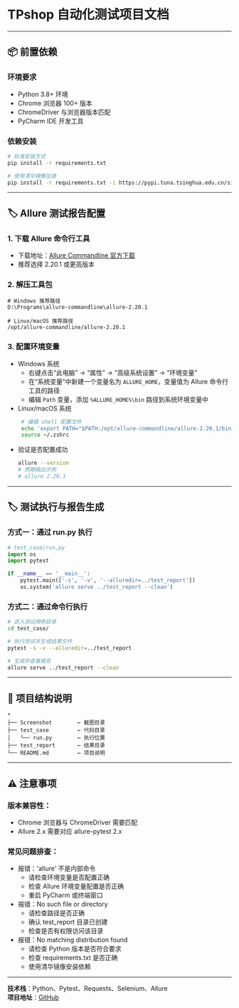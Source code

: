# TPshop 自动化测试项目文档

---

## 📦 前置依赖

### 环境要求

- Python 3.8+ 环境
- Chrome 浏览器 100+ 版本
- ChromeDriver 与浏览器版本匹配
- PyCharm IDE 开发工具

### 依赖安装

```bash  
# 标准安装方式
pip install -r requirements.txt

# 使用清华镜像加速
pip install -r requirements.txt -i https://pypi.tuna.tsinghua.edu.cn/simple
```  

---

## 🏷️ Allure 测试报告配置

### 1. 下载 Allure 命令行工具

- 下载地址：[Allure Commandline 官方下载](https://repo.maven.apache.org/maven2/io/qameta/allure/allure-commandline/)
- 推荐选择 2.20.1 或更高版本

### 2. 解压工具包

```plaintext  
# Windows 推荐路径  
D:\Programs\allure-commandline\allure-2.20.1  

# Linux/macOS 推荐路径  
/opt/allure-commandline/allure-2.20.1  
```

### 3. 配置环境变量

- Windows 系统
    - 右键点击“此电脑” -> “属性” -> “高级系统设置” -> “环境变量”
    - 在“系统变量”中新建一个变量名为 `ALLURE_HOME`，变量值为 Allure 命令行工具的路径
    - 编辑 `Path` 变量，添加 `%ALLURE_HOME%\bin` 路径到系统环境变量中
- Linux/macOS 系统
  ```bash  
   # 编辑 shell 配置文件
   echo 'export PATH="$PATH:/opt/allure-commandline/allure-2.20.1/bin"' >> ~/.zshrc
   source ~/.zshrc
  ```
- 验证是否配置成功
  ```bash  
  allure --version
  # 预期输出示例
  # allure 2.20.1
  ```

---

## 🏷️ 测试执行与报告生成

### 方式一：通过 run.py 执行

```python
# test_case/run.py
import os
import pytest

if __name__ == '__main__':
	pytest.main(['-s', '-v', '--alluredir=../test_report'])
	os.system('allure serve ../test_report --clean')  
```

### 方式二：通过命令行执行

```bash  
# 进入测试用例目录
cd test_case/

# 执行测试并生成结果文件
pytest -s -v --alluredir=../test_report

# 生成并查看报告
allure serve ../test_report --clean
```

---

## 📌 项目结构说明

```plaintext
*  
├── Screenshot        ← 截图目录  
├── test_case         ← 代码目录  
│   └── run.py        ← 执行位置  
├── test_report       ← 结果目录  
└── README.md         ← 项目说明  
```

---

## ⚠️ 注意事项

### 版本兼容性：  

- Chrome 浏览器与 ChromeDriver 需要匹配
- Allure 2.x 需要对应 allure-pytest 2.x

### 常见问题排查：  

- 报错：'allure' 不是内部命令  
  - 请检查环境变量是否配置正确  
  - 检查 Allure 环境变量配置是否正确  
  - 重启 PyCharm 或终端窗口  
- 报错：No such file or directory  
  - 请检查路径是否正确  
  - 确认 test_report 目录已创建  
  - 检查是否有权限访问该目录  
- 报错：No matching distribution found  
  - 请检查 Python 版本是否符合要求  
  - 检查 requirements.txt 是否正确  
  - 使用清华镜像安装依赖  

---

**技术栈**：Python、Pytest、Requests、Selenium、Allure  
**项目地址**：[GitHub](https://github.com/HuIn2479/TPshop-Autotest)  
